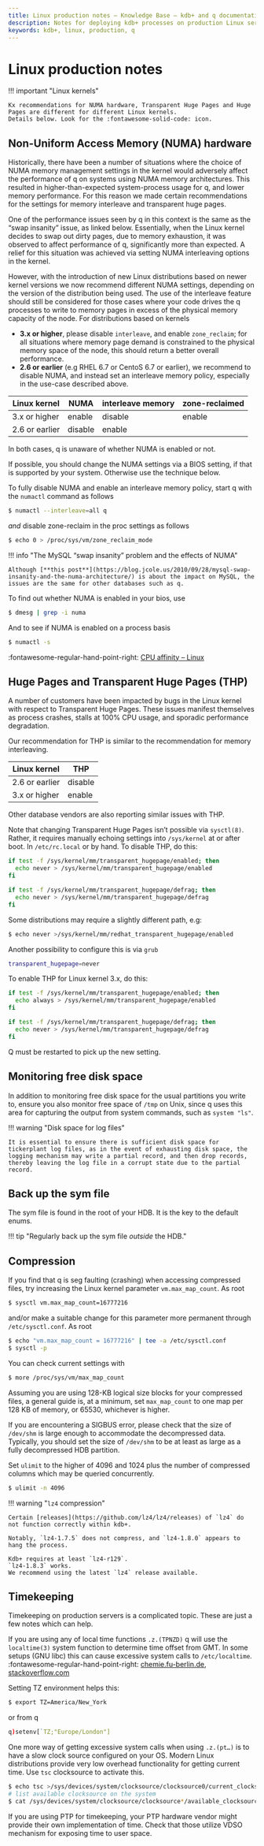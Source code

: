 ```yaml
---
title: Linux production notes – Knowledge Base – kdb+ and q documentation
description: Notes for deploying kdb+ processes on production Linux servers
keywords: kdb+, linux, production, q
---
```

# Linux production notes



!!! important "Linux kernels"

    Kx recommendations for NUMA hardware, Transparent Huge Pages and Huge Pages are different for different Linux kernels. 
    Details below. Look for the :fontawesome-solid-code: icon. 



## Non-Uniform Access Memory (NUMA) hardware

Historically, there have been a number of situations where the choice of NUMA memory management settings in the kernel would adversely affect the performance of q on systems using NUMA memory architectures. This resulted in higher-than-expected system-process usage for q, and lower memory performance. For this reason we made certain recommendations for the settings for memory interleave and transparent huge pages. 

One of the performance issues seen by q in this context is the same as the “swap insanity” issue, as linked below. Essentially, when the Linux kernel decides to swap out dirty pages, due to memory exhaustion, it was observed to affect performance of q, significantly more than expected. A relief for this situation was achieved via setting NUMA interleaving options in the kernel.

However, with the introduction of new Linux distributions based on newer kernel versions we now recommend different NUMA settings, depending on the version of the distribution being used. The use of the interleave feature should still be considered for those cases where your code drives the q processes to write to memory pages in excess of the physical memory capacity of the node. For distributions based on kernels

-   **3.x or higher**, please disable `interleave`, and enable `zone_reclaim`; for all situations where memory page demand is constrained to the physical memory space of the node, this should return a better overall performance.  
-   **2.6 or earlier** (e.g RHEL 6.7 or CentoS 6.7 or earlier), we recommend to disable NUMA, and instead set an interleave memory policy, especially in the use-case described above.

Linux kernel   | NUMA    | interleave memory | zone-reclaimed
---------------|---------|-------------------|---------------
3.x or higher  | enable  | disable           | enable        
2.6 or earlier | disable | enable            |

In both cases, q is unaware of whether NUMA is enabled or not.

If possible, you should change the NUMA settings via a BIOS setting, if that is supported by your system. Otherwise use the technique below.

To fully disable NUMA and enable an interleave memory policy, start q with the `numactl` command as follows

```bash
$ numactl --interleave=all q
```

_and_ disable zone-reclaim in the proc settings as follows

```bash
$ echo 0 > /proc/sys/vm/zone_reclaim_mode
```

!!! info "The MySQL “swap insanity” problem and the effects of NUMA"

    Although [**this post**](https://blog.jcole.us/2010/09/28/mysql-swap-insanity-and-the-numa-architecture/) is about the impact on MySQL, the issues are the same for other databases such as q.

To find out whether NUMA is enabled in your bios, use

```bash
$ dmesg | grep -i numa
```

And to see if NUMA is enabled on a process basis

```bash
$ numactl -s
```

:fontawesome-regular-hand-point-right: 
[CPU affinity – Linux](cpu-affinity.md#linux)


## Huge Pages and Transparent Huge Pages (THP)

A number of customers have been impacted by bugs in the Linux kernel with respect to Transparent Huge Pages. These issues manifest themselves as process crashes, stalls at 100% CPU usage, and sporadic performance degradation. 

Our recommendation for THP is similar to the recommendation for memory interleaving. 

Linux kernel   | THP
---------------|--------
2.6 or earlier | disable
3.x or higher  | enable

Other database vendors are also reporting similar issues with THP.

Note that changing Transparent Huge Pages isn’t possible via `sysctl(8)`. Rather, it requires manually echoing settings into `/sys/kernel` at or after boot. In `/etc/rc.local` or by hand. To disable THP, do this:

```bash
if test -f /sys/kernel/mm/transparent_hugepage/enabled; then
  echo never > /sys/kernel/mm/transparent_hugepage/enabled
fi

if test -f /sys/kernel/mm/transparent_hugepage/defrag; then
  echo never > /sys/kernel/mm/transparent_hugepage/defrag
fi
```

Some distributions may require a slightly different path, e.g:


```bash
$ echo never >/sys/kernel/mm/redhat_transparent_hugepage/enabled
```
Another possibility to configure this is via `grub`

```bash
transparent_hugepage=never
```

To enable THP for Linux kernel 3.x, do this:

```bash
if test -f /sys/kernel/mm/transparent_hugepage/enabled; then
  echo always > /sys/kernel/mm/transparent_hugepage/enabled
fi

if test -f /sys/kernel/mm/transparent_hugepage/defrag; then
  echo never > /sys/kernel/mm/transparent_hugepage/defrag
fi
```

Q must be restarted to pick up the new setting.


## Monitoring free disk space

In addition to monitoring free disk space for the usual partitions you write to, ensure you also monitor free space of `/tmp` on Unix, since q uses this area for capturing the output from system commands, such as `system "ls"`.

!!! warning "Disk space for log files"

    It is essential to ensure there is sufficient disk space for tickerplant log files, as in the event of exhausting disk space, the logging mechanism may write a partial record, and then drop records, thereby leaving the log file in a corrupt state due to the partial record.


## Back up the sym file

The sym file is found in the root of your HDB.
It is the key to the default enums. 

!!! tip "Regularly back up the sym file _outside_ the HDB."


## Compression

If you find that q is seg faulting (crashing) when accessing compressed files, try increasing the Linux kernel parameter `vm.max_map_count`. As root

```bash
$ sysctl vm.max_map_count=16777216
```

and/or make a suitable change for this parameter more permanent through `/etc/sysctl.conf`. As root

```bash
$ echo "vm.max_map_count = 16777216" | tee -a /etc/sysctl.conf
$ sysctl -p
```

You can check current settings with

```bash
$ more /proc/sys/vm/max_map_count
```

Assuming you are using 128-KB logical size blocks for your compressed files, a general guide is, at a minimum, set `max_map_count` to one map per 128&nbsp;KB of memory, or 65530, whichever is higher.

If you are encountering a SIGBUS error, please check that the size of `/dev/shm` is large enough to accommodate the decompressed data. Typically, you should set the size of `/dev/shm` to be at least as large as a fully decompressed HDB partition.

Set `ulimit` to the higher of 4096 and 1024 plus the number of compressed columns which may be queried concurrently.

```bash
$ ulimit -n 4096
```

!!! warning "`lz4` compression"

    Certain [releases](https://github.com/lz4/lz4/releases) of `lz4` do not function correctly within kdb+.

    Notably, `lz4-1.7.5` does not compress, and `lz4-1.8.0` appears to hang the process. 

    Kdb+ requires at least `lz4-r129`.
    `lz4-1.8.3` works. 
    We recommend using the latest `lz4` release available.


## Timekeeping

Timekeeping on production servers is a complicated topic. These are just a few notes which can help.

If you are using any of local time functions `.z.(TPNZD)` q will use the `localtime(3)` system function to determine time offset from GMT. In some setups (GNU libc) this can cause excessive system calls to `/etc/localtime`.  
:fontawesome-regular-hand-point-right: [chemie.fu-berlin.de](http://kirste.userpage.fu-berlin.de/chemnet/use/info/libc/libc_17.html#SEC301), [stackoverflow.com](https://stackoverflow.com/questions/4554271/how-to-avoid-excessive-stat-etc-localtime-calls-in-strftime-on-linux/4554302#4554302)

Setting TZ environment helps this:

```bash
$ export TZ=America/New_York
```

or from q

```q
q)setenv[`TZ;"Europe/London"]
```

One more way of getting excessive system calls when using `.z.(pt…)` is to have a slow clock source configured on your OS. Modern Linux distributions provide very low overhead functionality for getting current time. Use `tsc` clocksource to activate this.

```bash
$ echo tsc >/sys/devices/system/clocksource/clocksource0/current_clocksource
# list available clocksource on the system
$ cat /sys/devices/system/clocksource/clocksource*/available_clocksource
```

If you are using PTP for timekeeping, your PTP hardware vendor might provide their own implementation of time. Check that those utilize VDSO mechanism for exposing time to user space.


